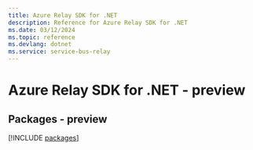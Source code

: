 ```yaml
---
title: Azure Relay SDK for .NET
description: Reference for Azure Relay SDK for .NET
ms.date: 03/12/2024
ms.topic: reference
ms.devlang: dotnet
ms.service: service-bus-relay
---
```

# Azure Relay SDK for .NET - preview
## Packages - preview
[!INCLUDE [packages](relay-index.md)]